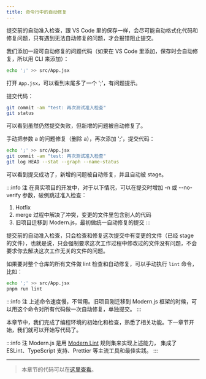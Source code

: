 ```yaml
---
title: 命令行中的自动修复
---
```


提交前的自动准入检查，跟 VS Code 里的保存一样，会尽可能自动格式化代码和修复问题，只有遇到无法自动修复的问题，才会报错阻止提交。

我们添加一段可自动修复的问题代码（如果在 VS Code 里添加，保存时会自动修复，所以用 CLI 来添加）：

```bash
echo ';' >> src/App.jsx
```

打开 `App.jsx`，可以看到末尾多了一个 ';'，有问题提示。

提交代码：

```bash
git commit -am "test: 再次测试准入检查"
git status
```

可以看到虽然仍然提交失败，但新增的问题被自动修复了。

手动把参数 a 的问题修复（删除 a），再次添加 ';'，提交代码：

```bash
echo ';' >> src/App.jsx
git commit -am "test: 再次测试准入检查"
git log HEAD --stat --graph --name-status
```

可以看到提交成功了，新增的问题被自动修复，并且自动被 stage。

:::info 注
在真实项目的开发中，对于以下情况，可以在提交时增加 -n 或 --no-verify 参数，破例跳过准入检查：
1. Hotfix
2. merge 过程中解决了冲突，变更的文件里包含别人的代码
3. 旧项目迁移到 Modern.js，最初做统一自动修复的提交
:::

提交前的自动准入检查，只会检查和修复这次提交中有变更的文件（已经 stage 的文件），也就是说，只会强制要求这次工作过程中修改过的文件没有问题，不会要求你去解决这次工作无关的文件的问题。

如果要对整个仓库的所有文件做 lint 检查和自动修复，可以手动执行 `lint` 命令，比如：

```bash
echo ';' >> src/App.jsx
pnpm run lint
```

:::info 注
上述命令速度慢，不常用。旧项目刚迁移到 Modern.js 框架的时候，可以用这个命令对所有代码做一次自动修复，单独提交。
:::

本章节中，我们完成了编程环境的初始化和检查，熟悉了相关功能。下一章节开始，我们就可以开始写代码了。

:::info 注
Modern.js 是用 [Modern Lint](/docs/guides/advanced-features/eslint) 规则集来实现上述能力， 集成了 ESLint、TypeScript 支持、Prettier 等主流工具和最佳实践。
:::

---

> 本章节的代码可以在[这里查看](https://github.com/modern-js-dev/modern-js-examples/tree/main/tutorials/c03/hello-modern)。

